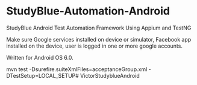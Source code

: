# StudyBlue-Automation-Android
StudyBlue Android Test Automation Framework Using Appium and TestNG

Make sure Google services installed on device or simulator,
Facebook app installed on the device, 
user is logged in one or more google accounts.

Written for Android OS 6.0.

mvn test -Dsurefire.suiteXmlFiles=acceptanceGroup.xml -DTestSetup=LOCAL_SETUP# VictorStudyblueAndroid
